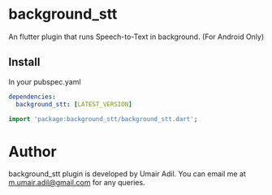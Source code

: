 # background_stt

An flutter plugin that runs Speech-to-Text in background. (For Android Only)

## Install
In your pubspec.yaml

```yaml
dependencies:
  background_stt: [LATEST_VERSION]
```

```dart
import 'package:background_stt/background_stt.dart';
```

# Author

background_stt plugin is developed by Umair Adil. You can email me at <m.umair.adil@gmail.com> for any queries.
